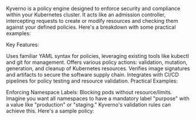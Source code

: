 Kyverno is a policy engine designed to enforce security and compliance within your Kubernetes cluster. It acts like an admission controller, intercepting requests to create or modify resources and checking them against your defined policies. Here's a breakdown with some practical examples:

Key Features:

Uses familiar YAML syntax for policies, leveraging existing tools like kubectl and git for management.
Offers various policy actions: validation, mutation, generation, and cleanup of Kubernetes resources.
Verifies image signatures and artifacts to secure the software supply chain.
Integrates with CI/CD pipelines for policy testing and resource validation.
Practical Examples:

Enforcing Namespace Labels:
Blocking pods without resource/limits.
Imagine you want all namespaces to have a mandatory label "purpose" with a value like "production" or "staging." Kyverno's validation rules can achieve this. Here's a sample policy:
